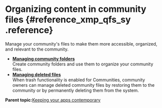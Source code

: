 # Organizing content in community files {#reference_xmp_qfs_sy .reference}

Manage your community's files to make them more accessible, organized, and relevant to the community.

-   **[Managing community folders](../communities/t_com_manage_folders.md)**  
Create community folders and use them to organize your community files.
-   **[Managing deleted files](../communities/t_com_working_with_deleted_files.md)**  
When trash functionality is enabled for Communities, community owners can manage deleted community files by restoring them to the community or by permanently deleting them from the system.

**Parent topic:**[Keeping your apps contemporary](../communities/apps_frame.md)

